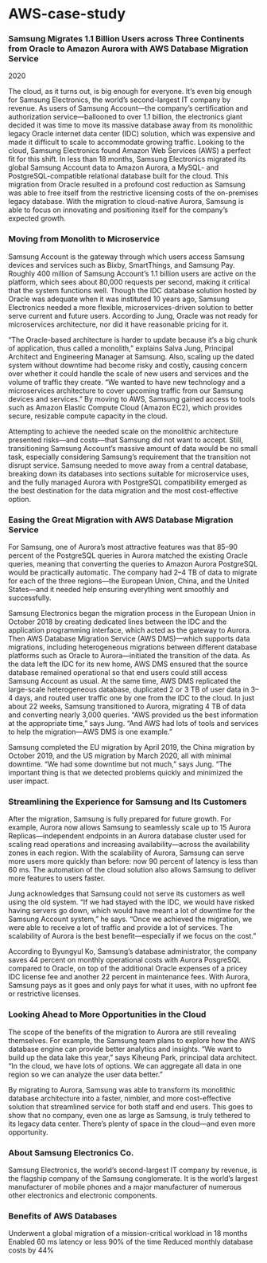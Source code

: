 # AWS-case-study


### Samsung Migrates 1.1 Billion Users across Three Continents from Oracle to Amazon Aurora with AWS Database Migration Service
2020

The cloud, as it turns out, is big enough for everyone. It’s even big enough for Samsung Electronics, the world’s second-largest IT company by revenue. As users of Samsung Account—the company’s certification and authorization service—ballooned to over 1.1 billion, the electronics giant decided it was time to move its massive database away from its monolithic legacy Oracle internet data center (IDC) solution, which was expensive and made it difficult to scale to accommodate growing traffic. Looking to the cloud, Samsung Electronics found Amazon Web Services (AWS) a perfect fit for this shift. In less than 18 months, Samsung Electronics migrated its global Samsung Account data to Amazon Aurora, a MySQL- and PostgreSQL-compatible relational database built for the cloud. This migration from Oracle resulted in a profound cost reduction as Samsung was able to free itself from the restrictive licensing costs of the on-premises legacy database. With the migration to cloud-native Aurora, Samsung is able to focus on innovating and positioning itself for the company’s expected growth.

### Moving from Monolith to Microservice
Samsung Account is the gateway through which users access Samsung devices and services such as Bixby, SmartThings, and Samsung Pay. Roughly 400 million of Samsung Account’s 1.1 billion users are active on the platform, which sees about 80,000 requests per second, making it critical that the system functions well. Though the IDC database solution hosted by Oracle was adequate when it was instituted 10 years ago, Samsung Electronics needed a more flexible, microservices-driven solution to better serve current and future users. According to Jung, Oracle was not ready for microservices architecture, nor did it have reasonable pricing for it.

“The Oracle-based architecture is harder to update because it’s a big chunk of application, thus called a monolith,” explains Salva Jung, Principal Architect and Engineering Manager at Samsung. Also, scaling up the dated system without downtime had become risky and costly, causing concern over whether it could handle the scale of new users and services and the volume of traffic they create. “We wanted to have new technology and a microservices architecture to cover upcoming traffic from our Samsung devices and services.” By moving to AWS, Samsung gained access to tools such as Amazon Elastic Compute Cloud (Amazon EC2), which provides secure, resizable compute capacity in the cloud.

Attempting to achieve the needed scale on the monolithic architecture presented risks—and costs—that Samsung did not want to accept. Still, transitioning Samsung Account’s massive amount of data would be no small task, especially considering Samsung’s requirement that the transition not disrupt service. Samsung needed to move away from a central database, breaking down its databases into sections suitable for microservice uses, and the fully managed Aurora with PostgreSQL compatibility emerged as the best destination for the data migration and the most cost-effective option. 

### Easing the Great Migration with AWS Database Migration Service
For Samsung, one of Aurora’s most attractive features was that 85–90 percent of the PostgreSQL queries in Aurora matched the existing Oracle queries, meaning that converting the queries to Amazon Aurora PostgreSQL would be practically automatic. The company had 2–4 TB of data to migrate for each of the three regions—the European Union, China, and the United States—and it needed help ensuring everything went smoothly and successfully.

Samsung Electronics began the migration process in the European Union in October 2018 by creating dedicated lines between the IDC and the application programming interface, which acted as the gateway to Aurora. Then AWS Database Migration Service (AWS DMS)—which supports data migrations, including heterogeneous migrations between different database platforms such as Oracle to Aurora—initiated the transition of the data. As the data left the IDC for its new home, AWS DMS ensured that the source database remained operational so that end users could still access Samsung Account as usual. At the same time, AWS DMS replicated the large-scale heterogeneous database, duplicated 2 or 3 TB of user data in 3–4 days, and routed user traffic one by one from the IDC to the cloud. In just about 22 weeks, Samsung transitioned to Aurora, migrating 4 TB of data and converting nearly 3,000 queries. “AWS provided us the best information at the appropriate time,” says Jung. “And AWS had lots of tools and services to help the migration—AWS DMS is one example.”

Samsung completed the EU migration by April 2019, the China migration by October 2019, and the US migration by March 2020, all with minimal downtime. “We had some downtime but not much,” says Jung. “The important thing is that we detected problems quickly and minimized the user impact.

### Streamlining the Experience for Samsung and Its Customers
After the migration, Samsung is fully prepared for future growth. For example, Aurora now allows Samsung to seamlessly scale up to 15 Aurora Replicas—independent endpoints in an Aurora database cluster used for scaling read operations and increasing availability—across the availability zones in each region. With the scalability of Aurora, Samsung can serve more users more quickly than before: now 90 percent of latency is less than 60 ms. The automation of the cloud solution also allows Samsung to deliver more features to users faster.

Jung acknowledges that Samsung could not serve its customers as well using the old system. “If we had stayed with the IDC, we would have risked having servers go down, which would have meant a lot of downtime for the Samsung Account system,” he says. “Once we achieved the migration, we were able to receive a lot of traffic and provide a lot of services. The scalability of Aurora is the best benefit—especially if we focus on the cost.”

According to Byungyul Ko, Samsung’s database administrator, the company saves 44 percent on monthly operational costs with Aurora PosgreSQL compared to Oracle, on top of the additional Oracle expenses of a pricey IDC license fee and another 22 percent in maintenance fees. With Aurora, Samsung pays as it goes and only pays for what it uses, with no upfront fee or restrictive licenses.






### Looking Ahead to More Opportunities in the Cloud
The scope of the benefits of the migration to Aurora are still revealing themselves. For example, the Samsung team plans to explore how the AWS database engine can provide better analytics and insights. “We want to build up the data lake this year,” says Kiheung Park, principal data architect. “In the cloud, we have lots of options. We can aggregate all data in one region so we can analyze the user data better.”

By migrating to Aurora, Samsung was able to transform its monolithic database architecture into a faster, nimbler, and more cost-effective solution that streamlined service for both staff and end users. This goes to show that no company, even one as large as Samsung, is truly tethered to its legacy data center. There’s plenty of space in the cloud—and even more opportunity.


### About Samsung Electronics Co.
Samsung Electronics, the world’s second-largest IT company by revenue, is the flagship company of the Samsung conglomerate. It is the world’s largest manufacturer of mobile phones and a major manufacturer of numerous other electronics and electronic components.


### Benefits of AWS Databases
Underwent a global migration of a mission-critical workload in 18 months
Enabled 60 ms latency or less 90% of the time
Reduced monthly database costs by 44%
